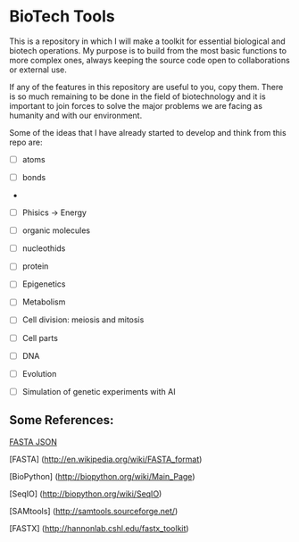 # BioTech Tools

This is a repository in which I will make a toolkit for essential biological and biotech operations. My purpose is to build from the most basic functions to more complex ones, always keeping the source code open to collaborations or external use.

If any of the features in this repository are useful to you, copy them. There is so much remaining to be done in the field of biotechnology and it is important to join forces to solve the major problems we are facing as humanity and with our environment.

Some of the ideas that I have already started to develop and think from this repo are:

- [ ] atoms

- [ ] bonds
-
- [ ] Phisics -> Energy

- [ ] organic molecules

- [ ] nucleothids

- [ ] protein

- [ ] Epigenetics

- [ ] Metabolism

- [ ] Cell division: meiosis and mitosis

- [ ] Cell parts

- [ ] DNA

- [ ] Evolution

- [ ] Simulation of genetic experiments with AI





## Some References:

[FASTA JSON](https://gist.github.com/BenLangmead/8307011)

[FASTA] (http://en.wikipedia.org/wiki/FASTA_format)

[BioPython] (http://biopython.org/wiki/Main_Page)

[SeqIO] (http://biopython.org/wiki/SeqIO)

[SAMtools] (http://samtools.sourceforge.net/)

[FASTX] (http://hannonlab.cshl.edu/fastx_toolkit)
